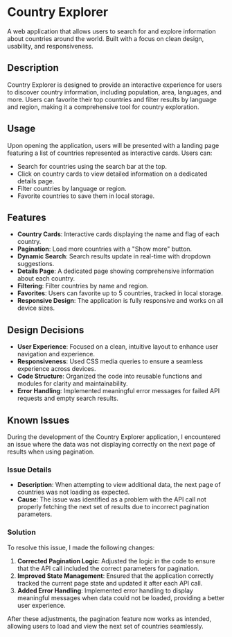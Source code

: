 # Country Explorer

A web application that allows users to search for and explore information about countries around the world. Built with a focus on clean design, usability, and responsiveness.

## Description

Country Explorer is designed to provide an interactive experience for users to discover country information, including population, area, languages, and more. Users can favorite their top countries and filter results by language and region, making it a comprehensive tool for country exploration.

## Usage

Upon opening the application, users will be presented with a landing page featuring a list of countries represented as interactive cards. Users can:

- Search for countries using the search bar at the top.
- Click on country cards to view detailed information on a dedicated details page.
- Filter countries by language or region.
- Favorite countries to save them in local storage.

## Features

- **Country Cards**: Interactive cards displaying the name and flag of each country.
- **Pagination**: Load more countries with a "Show more" button.
- **Dynamic Search**: Search results update in real-time with dropdown suggestions.
- **Details Page**: A dedicated page showing comprehensive information about each country.
- **Filtering**: Filter countries by name and region.
- **Favorites**: Users can favorite up to 5 countries, tracked in local storage.
- **Responsive Design**: The application is fully responsive and works on all device sizes.

## Design Decisions

- **User Experience**: Focused on a clean, intuitive layout to enhance user navigation and experience.
- **Responsiveness**: Used CSS media queries to ensure a seamless experience across devices.
- **Code Structure**: Organized the code into reusable functions and modules for clarity and maintainability.
- **Error Handling**: Implemented meaningful error messages for failed API requests and empty search results.



## Known Issues

During the development of the Country Explorer application, I encountered an issue where the data was not displaying correctly on the next page of results when using pagination. 

### Issue Details
- **Description**: When attempting to view additional data, the next page of countries was not loading as expected.
- **Cause**: The issue was identified as a problem with the API call not properly fetching the next set of results due to incorrect pagination parameters.

### Solution
To resolve this issue, I made the following changes:
1. **Corrected Pagination Logic**: Adjusted the logic in the code to ensure that the API call included the correct parameters for pagination.
2. **Improved State Management**: Ensured that the application correctly tracked the current page state and updated it after each API call.
3. **Added Error Handling**: Implemented error handling to display meaningful messages when data could not be loaded, providing a better user experience.

After these adjustments, the pagination feature now works as intended, allowing users to load and view the next set of countries seamlessly.
